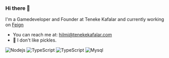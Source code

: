 ### Hi there 👋
I'm a Gamedeveloper and Founder at Teneke Kafalar and currently working on [Feign](https://store.steampowered.com/app/1436990/Feign/?l=turkish)
- You can reach me at: hilmi@tenekekafalar.com
- 🥒 I don't like pickles.
<p>
  <img alt="Nodejs" src="https://img.shields.io/badge/-Nodejs-43853d?style=flat-square&logo=Node.js&logoColor=white" />
  <img alt="TypeScript" src="https://shields.io/badge/TypeScript-3178C6?logo=TypeScript&logoColor=FFF&style=flat-square" />
  <img alt="TypeScript" src="https://img.shields.io/badge/C%23-%23239120.svg?logo=c-sharp&logoColor=FFF&style=flat-square" />
  <img alt="Mysql" src="https://shields.io/badge/MYSQL-3178C6?logo=mysql&logoColor=FFF&style=flat-square" />
</p>
<!--
**hilminamli/hilminamli** is a ✨ _special_ ✨ repository because its `README.md` (this file) appears on your GitHub profile.

Here are some ideas to get you started:


- 🌱 I’m currently learning ...
- 👯 I’m looking to collaborate on ...
- 🤔 I’m looking for help with ...
- 💬 Ask me about ...
- 📫 How to reach me: ...
- 😄 Pronouns: ...
- ⚡ Fun fact: ...
-->
